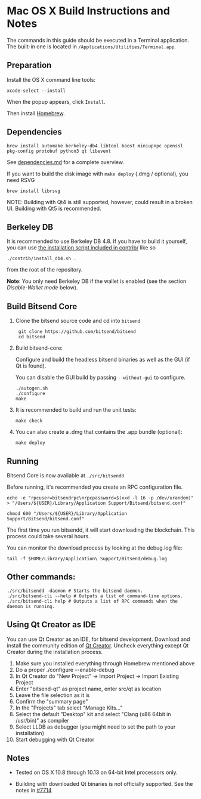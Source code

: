 ﻿Mac OS X Build Instructions and Notes
====================================
The commands in this guide should be executed in a Terminal application.
The built-in one is located in `/Applications/Utilities/Terminal.app`.

Preparation
-----------
Install the OS X command line tools:

`xcode-select --install`

When the popup appears, click `Install`.

Then install [Homebrew](https://brew.sh).

Dependencies
----------------------

    brew install automake berkeley-db4 libtool boost miniupnpc openssl pkg-config protobuf python3 qt libevent

See [dependencies.md](dependencies.md) for a complete overview.

If you want to build the disk image with `make deploy` (.dmg / optional), you need RSVG

    brew install librsvg

NOTE: Building with Qt4 is still supported, however, could result in a broken UI. Building with Qt5 is recommended.

Berkeley DB
-----------
It is recommended to use Berkeley DB 4.8. If you have to build it yourself,
you can use [the installation script included in contrib/](/contrib/install_db4.sh)
like so

```shell
./contrib/install_db4.sh .
```

from the root of the repository.

**Note**: You only need Berkeley DB if the wallet is enabled (see the section *Disable-Wallet mode* below).

Build Bitsend Core
------------------------

1. Clone the bitsend source code and cd into `bitsend`

        git clone https://github.com/bitsend/bitsend
        cd bitsend

2.  Build bitsend-core:

    Configure and build the headless bitsend binaries as well as the GUI (if Qt is found).

    You can disable the GUI build by passing `--without-gui` to configure.

        ./autogen.sh
        ./configure
        make

3.  It is recommended to build and run the unit tests:

        make check

4.  You can also create a .dmg that contains the .app bundle (optional):

        make deploy

Running
-------

Bitsend Core is now available at `./src/bitsendd`

Before running, it's recommended you create an RPC configuration file.

    echo -e "rpcuser=bitsendrpc\nrpcpassword=$(xxd -l 16 -p /dev/urandom)" > "/Users/${USER}/Library/Application Support/Bitsend/bitsend.conf"

    chmod 600 "/Users/${USER}/Library/Application Support/Bitsend/bitsend.conf"

The first time you run bitsendd, it will start downloading the blockchain. This process could take several hours.

You can monitor the download process by looking at the debug.log file:

    tail -f $HOME/Library/Application\ Support/Bitsend/debug.log

Other commands:
-------

    ./src/bitsendd -daemon # Starts the bitsend daemon.
    ./src/bitsend-cli --help # Outputs a list of command-line options.
    ./src/bitsend-cli help # Outputs a list of RPC commands when the daemon is running.

Using Qt Creator as IDE
------------------------
You can use Qt Creator as an IDE, for bitsend development.
Download and install the community edition of [Qt Creator](https://www.qt.io/download/).
Uncheck everything except Qt Creator during the installation process.

1. Make sure you installed everything through Homebrew mentioned above
2. Do a proper ./configure --enable-debug
3. In Qt Creator do "New Project" -> Import Project -> Import Existing Project
4. Enter "bitsend-qt" as project name, enter src/qt as location
5. Leave the file selection as it is
6. Confirm the "summary page"
7. In the "Projects" tab select "Manage Kits..."
8. Select the default "Desktop" kit and select "Clang (x86 64bit in /usr/bin)" as compiler
9. Select LLDB as debugger (you might need to set the path to your installation)
10. Start debugging with Qt Creator

Notes
-----

* Tested on OS X 10.8 through 10.13 on 64-bit Intel processors only.

* Building with downloaded Qt binaries is not officially supported. See the notes in [#7714](https://github.com/bitsend/bitsend/issues/7714)
